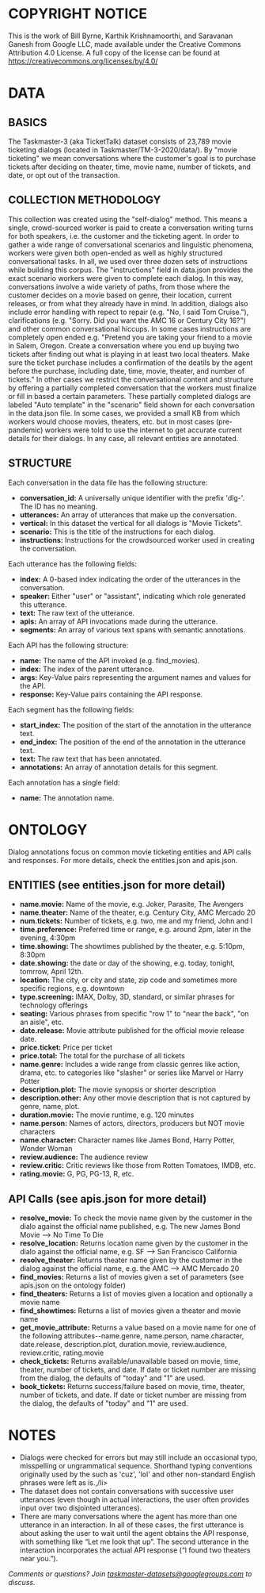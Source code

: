 # COPYRIGHT NOTICE

This is the work of Bill Byrne, Karthik Krishnamoorthi, and Saravanan Ganesh from Google LLC, made available under the Creative Commons Attribution 4.0 License. A full copy of the license can be found at https://creativecommons.org/licenses/by/4.0/

# DATA

## BASICS
The Taskmaster-3 (aka TicketTalk) dataset consists of 23,789 movie ticketing dialogs (located in Taskmaster/TM-3-2020/data/). By "movie ticketing" we mean conversations where the  customer's goal is to purchase tickets after deciding on theater, time, movie name, number of tickets, and date, or opt out of the transaction.

## COLLECTION METHODOLOGY
This collection was created using the "self-dialog" method. This means a single, crowd-sourced worker is paid to create a conversation writing turns for both speakers, i.e. the customer and the ticketing agent. In order to gather a wide range of conversational scenarios and linguistic phenomena, workers were given both open-ended as well as highly structured conversational tasks. In all, we used over three dozen sets of instructions while building this corpus. The "instructions" field in data.json provides the exact scenario workers were given to complete each dialog. In this way, conversations involve a wide variety of paths, from those where the customer decides on a movie based on genre, their location, current releases, or from what they already have in mind. In addition, dialogs also include error handling with repect to repair (e.g. "No, I said Tom Cruise."), clarifications (e.g. "Sorry. Did you want the AMC 16 or Century City 16?") and other common conversational hiccups. In some cases instructions are completely open ended e.g. "Pretend you are taking your friend to a movie in Salem, Oregon. Create a conversation where you end up buying two tickets after finding out what is playing in at least two local theaters. Make sure the ticket purchase includes a confirmation of the deatils by the agent before the purchase, including date, time, movie, theater, and number of tickets." In other cases we restrict the conversational content and structure by offering a partially completed conversation that the workers must finalize or fill in based a certain parameters. These partially completed dialogs are labeled "Auto template" in the "scenario" field shown for each conversation in the data.json file. In some cases, we provided a small KB from which workers would choose movies, theaters, etc. but in most cases (pre-pandemic) workers were told to use the internet to get accurate current details for their dialogs. In any case, all relevant entities are annotated. 

## STRUCTURE
Each conversation in the data file has the following structure:
* __conversation_id:__ A universally unique identifier with the prefix 'dlg-'. The ID has no meaning.
* __utterances:__ An array of utterances that make up the conversation.
* __vertical:__ In this dataset the vertical for all dialogs is "Movie Tickets".
* __scenario:__ This is the title of the instructions for each dialog.
* __instructions:__ Instructions for the crowdsourced worker used in creating the conversation.

Each utterance has the following fields:
* __index:__ A 0-based index indicating the order of the utterances in the conversation.
* __speaker:__ Either "user" or "assistant", indicating which role generated this utterance.
* __text:__ The raw text of the utterance.
* __apis:__ An array of API invocations made during the utterance. 
* __segments:__ An array of various text spans with semantic annotations.

Each API has the following structure:
* __name:__ The name of the API invoked (e.g. find_movies).
* __index:__ The index of the parent utterance.
* __args:__ Key-Value pairs representing the argument names and values for the API.
* __response:__ Key-Value pairs containing the API response.

Each segment has the following fields:
* __start_index:__ The position of the start of the annotation in the utterance text.
* __end_index:__ The position of the end of the annotation in the utterance text.
* __text:__ The raw text that has been annotated.
* __annotations:__ An array of annotation details for this segment.

Each annotation has a single field:

* __name:__ The annotation name.

# ONTOLOGY
Dialog annotations focus on common movie ticketing entities and API calls and responses. For more details, check the entities.json and apis.json.

## ENTITIES (see entities.json for more detail)
* __name.movie:__ Name of the movie, e.g. Joker, Parasite, The Avengers
* __name.theater:__ Name of the theater, e.g. Century City, AMC Mercado 20
* __num.tickets:__ Number of tickets, e.g. two, me and my friend, John and I
* __time.preference:__ Preferred time or range, e.g. around 2pm, later in the evening, 4:30pm
* __time.showing:__ The showtimes published by the theater, e.g. 5:10pm, 8:30pm
* __date.showing:__ the date or day of the showing, e.g. today, tonight, tomrrow, April 12th.
* __location:__ The city, or city and state, zip code and sometimes more specific regions, e.g. downtown
* __type.screening:__ IMAX, Dolby, 3D, standard, or similar phrases for technology offerings
* __seating:__ Various phrases from specific "row 1" to "near the back", "on an aisle", etc.
* __date.release:__ Movie attribute published for the official movie release date.
* __price.ticket:__ Price per ticket
* __price.total:__ The total for the purchase of all tickets
* __name.genre:__ Includes a wide range from classic genres like action, drama, etc. to categories like "slasher" or series like Marvel or Harry Potter
* __description.plot:__ The movie synopsis or shorter description
* __description.other:__ Any other movie description that is not captured by genre, name, plot.
* __duration.movie:__ The movie runtime, e.g. 120 minutes
* __name.person:__ Names of actors, directors, producers but NOT movie characters
* __name.character:__ Character names like James Bond, Harry Potter, Wonder Woman
* __review.audience:__ The audience review
* __review.critic:__ Critic reviews like those from Rotten Tomatoes, IMDB, etc.
* __rating.movie:__ G, PG, PG-13, R, etc.

## API Calls (see apis.json for more detail)
* __resolve_movie:__ To check the movie name given by the customer in the dialo against the official name published, e.g. The new James Bond Movie --> No Time To Die
* __resolve_location:__ Returns location name given by the customer in the dialo against the official name, e.g. SF --> San Francisco California
* __resolve_theater:__ Returns theater name given by the customer in the dialog against the official name, e.g. the AMC --> AMC Mercado 20
* __find_movies:__ Returns a list of movies given a set of parameters (see apis.json on the ontology folder)
* __find_theaters:__ Returns a list of movies given a location and optionally a movie name
* __find_showtimes:__ Returns a list of movies given a theater and movie name
* __get_movie_attribute:__ Returns a value based on a movie name for one of the following attributes--name.genre, name.person, name.character, date.release, description.plot, duration.movie, review.audience, review.critic, rating.movie
* __check_tickets:__ Returns available/unavailable based on movie, time, theater, number of tickets, and date. If date or ticket number are missing from the dialog, the defaults of "today" and "1" are used.
* __book_tickets:__ Returns success/failure based on movie, time, theater, number of tickets, and date. If date or ticket number are missing from the dialog, the defaults of "today" and "1" are used.

# NOTES
<ul>
<li>Dialogs were checked for errors but may still include an occasional typo, misspelling or ungrammatical sequence. Shorthand typing conventions originally used by the  such as 'cuz', 'lol' and other non-standard English phrases were left as is.,/li>
<li>The dataset does not contain conversations with successive user utterances (even though in actual interactions, the user often provides input over two disjointed utterances).</li>
<li>There are many conversations where the agent has more than one utterance in an interaction. In all of these cases, the first utterance is about asking the user to wait until the agent obtains the API response, with something like “Let me look that up”. The second utterance in the interaction incorporates the actual API response (“I found two theaters near you.”).</li>
</ul>


_Comments or questions? Join taskmaster-datasets@googlegroups.com to discuss._

